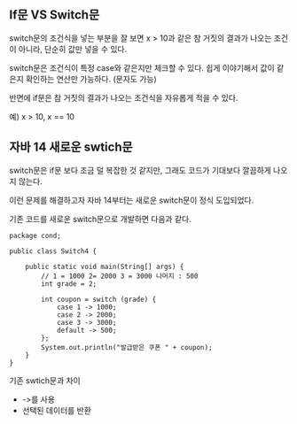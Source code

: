 ## If문 VS Switch문

switch문의 조건식을 넣는 부분을 잘 보면 x > 10과 같은 참 거짓의 결과가 나오는 조건이 아니라, 단순히 값만 넣을 수 있다.

switch문은 조건식이 특정 case와 같은지만 체크할 수 있다. 쉽게 이야기해서 값이 같은지 확인하는 연산만 가능하다. (문자도 가능)

반면에 if문은 참 거짓의 결과가 나오는 조건식을 자유롭게 적을 수 있다. 

예) x > 10, x == 10

## 자바 14 새로운 swtich문

switch문은 if문 보다 조금 덜 복잡한 것 같지만, 그래도 코드가 기대보다 깔끔하게 나오지 않는다.

이런 문제를 해결하고자 자바 14부터는 새로운 switch문이 정식 도입되었다.

기존 코드를 새로운 switch문으로 개발하면 다음과 같다.

```
package cond;

public class Switch4 {

	public static void main(String[] args) {
		// 1 = 1000 2= 2000 3 = 3000 나머지 : 500
		int grade = 2;
		
		int coupon = switch (grade) {
			case 1 -> 1000;
			case 2 -> 2000;
			case 3 -> 3000;
			default -> 500;
		};
		System.out.println("발급받은 쿠폰 " + coupon);
	}
}
```

기존 swtich문과 차이

- ->를 사용
- 선택된 데이터를 반환